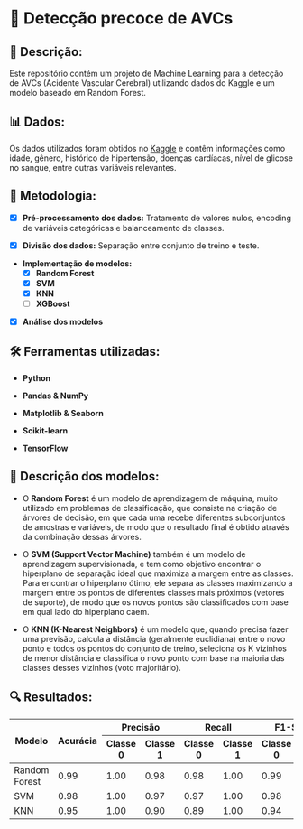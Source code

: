 # 🧠 Detecção precoce de AVCs 

## 📌 Descrição:

Este repositório contém um projeto de Machine Learning para a detecção de AVCs (Acidente Vascular Cerebral) utilizando dados do Kaggle e um modelo baseado em Random Forest.

## 📊 Dados:

Os dados utilizados foram obtidos no [Kaggle](https://www.kaggle.com/datasets/fedesoriano/stroke-prediction-dataset) e contêm informações como idade, gênero, histórico de hipertensão, doenças cardíacas, nível de glicose no sangue, entre outras variáveis relevantes.

## 📝 Metodologia:

- [x] **Pré-processamento dos dados:** Tratamento de valores nulos, encoding de variáveis categóricas e balanceamento de classes.

- [x] **Divisão dos dados:** Separação entre conjunto de treino e teste.

- **Implementação de modelos:**
  - [x] **Random Forest**
  - [x] **SVM**
  - [x] **KNN**
  - [ ] **XGBoost**

- [x] **Análise dos modelos**

## 🛠️ Ferramentas utilizadas:

- **Python** 

- **Pandas & NumPy**

- **Matplotlib & Seaborn**

- **Scikit-learn**

- **TensorFlow**


## 🤖 Descrição dos modelos: 

- O **Random Forest** é um modelo de aprendizagem de máquina, muito utilizado em problemas de classificação, que consiste na criação de árvores de decisão, em que cada uma recebe diferentes subconjuntos de amostras e variáveis, de modo que o resultado final é obtido através da combinação dessas árvores.

- O **SVM (Support Vector Machine)** também é um modelo de aprendizagem supervisionada, e tem como objetivo encontrar o hiperplano de separação ideal que maximiza a margem entre as classes. Para encontrar o hiperplano ótimo, ele separa as classes maximizando a margem entre os pontos de diferentes classes mais próximos (vetores de suporte), de modo que os novos pontos são classificados com base em qual lado do hiperplano caem.

- O **KNN (K-Nearest Neighbors)** é um modelo que, quando precisa fazer uma previsão, calcula a distância (geralmente euclidiana) entre o novo ponto e todos os pontos do conjunto de treino, seleciona os K vizinhos de menor distância e classifica o novo ponto com base na maioria das classes desses vizinhos (voto majoritário).

## 🔍 Resultados:

<table>
  <thead>
    <tr>
      <th rowspan="2">Modelo</th>
      <th rowspan="2">Acurácia</th>
      <th colspan="2">Precisão</th>
      <th colspan="2">Recall</th>
      <th colspan="2">F1-Score</th>
    </tr>
    <tr>
      <th>Classe 0</th>
      <th>Classe 1</th>
      <th>Classe 0</th>
      <th>Classe 1</th>
      <th>Classe 0</th>
      <th>Classe 1</th>
    </tr>
  </thead>
  <tbody>
    <tr>
      <td>Random Forest</td>
      <td>0.99</td>
      <td>1.00</td>
      <td>0.98</td>
      <td>0.98</td>
      <td>1.00</td>
      <td>0.99</td>
      <td>0.99</td>
    </tr>
    <tr>
      <td>SVM</td>
      <td>0.98</td>
      <td>1.00</td>
      <td>0.97</td>
      <td>0.97</td>
      <td>1.00</td>
      <td>0.98</td>
      <td>0.98</td>
    </tr>
    <tr>
      <td>KNN</td>
      <td>0.95</td>
      <td>1.00</td>
      <td>0.90</td>
      <td>0.89</td>
      <td>1.00</td>
      <td>0.94</td>
      <td>0.95</td>
    </tr>
  </tbody>
</table>

